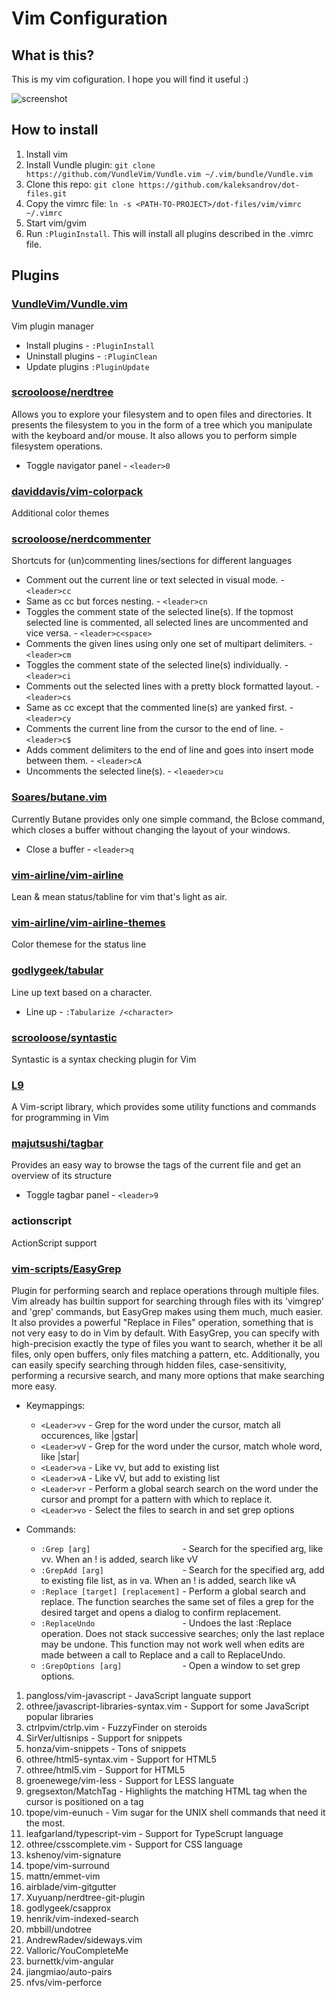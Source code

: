 # Vim Configuration
## What is this?
This is my vim cofiguration. I hope you will find it useful :)

![screenshot](https://raw.github.com/kaleksandrov/dot-files/master/vim/screenshot.png)

## How to install
1. Install vim
1. Install Vundle plugin: ```git clone https://github.com/VundleVim/Vundle.vim ~/.vim/bundle/Vundle.vim```
1. Clone this repo:  ```git clone https://github.com/kaleksandrov/dot-files.git```
1. Copy the vimrc file: ```ln -s <PATH-TO-PROJECT>/dot-files/vim/vimrc ~/.vimrc```
1. Start vim/gvim
1. Run ```:PluginInstall```. This will install all plugins described in the .vimrc file.

## Plugins
### [VundleVim/Vundle.vim](https://github.com/VundleVim/Vundle.vim)
Vim plugin manager
* Install plugins  - ```:PluginInstall```
* Uninstall plugins - ```:PluginClean```
* Update plugins ```:PluginUpdate```
### [scrooloose/nerdtree](https://github.com/scrooloose/nerdtree)
Allows you to explore your filesystem and to open files and directories. It presents the filesystem to you in the form of a tree which you manipulate with the keyboard and/or mouse. It also allows you to perform simple filesystem operations.
* Toggle navigator panel - ```<leader>0```
### [daviddavis/vim-colorpack](https://github.com/daviddavis/vim-colorpack)
Additional color themes
### [scrooloose/nerdcommenter](https://github.com/scrooloose/nerdcommenter)
Shortcuts for (un)commenting lines/sections for different languages
* Comment out the current line or text selected in visual mode. - ```<leader>cc```
* Same as cc but forces nesting. - ```<leader>cn```
* Toggles the comment state of the selected line(s). If the topmost selected line is commented, all selected lines are uncommented and vice versa. - ```<leader>c<space>```
* Comments the given lines using only one set of multipart delimiters. - ```<leader>cm```
* Toggles the comment state of the selected line(s) individually. - ```<leader>ci```
* Comments out the selected lines with a pretty block formatted layout. - ```<leader>cs```
* Same as cc except that the commented line(s) are yanked first. - ```<leader>cy```
* Comments the current line from the cursor to the end of line. - ```<leader>c$```
* Adds comment delimiters to the end of line and goes into insert mode between them. - ```<leader>cA```
* Uncomments the selected line(s). - ```<leaeder>cu```
### [Soares/butane.vim](https://github.com/Soares/butane.vim)
Currently Butane provides only one simple command, the Bclose command, which closes a buffer without changing the layout of your windows.
* Close a buffer - ```<leader>q```
### [vim-airline/vim-airline](https://github.com/vim-airline/vim-airline)
Lean & mean status/tabline for vim that's light as air.
### [vim-airline/vim-airline-themes](https://github.com/vim-airline/vim-airline-themes)
Color themese for the status line
### [godlygeek/tabular](https://github.com/godlygeek/tabular)
Line up text based on a character.
* Line up - ```:Tabularize /<character>```
### [scrooloose/syntastic](https://github.com/vim-syntastic/syntastic)
Syntastic is a syntax checking plugin for Vim
### [L9](http://www.vim.org/scripts/script.php?script_id=3252)
A Vim-script library, which provides some utility functions and commands for programming in Vim
### [majutsushi/tagbar](https://github.com/majutsushi/tagbar)
Provides an easy way to browse the tags of the current file and get an overview of its structure
* Toggle tagbar panel - ```<leader>9```
### actionscript
ActionScript support
### [vim-scripts/EasyGrep](https://github.com/vim-scripts/EasyGrep)
Plugin for performing search and replace operations through multiple files. Vim already has builtin support for searching through files with its 'vimgrep' and 'grep' commands, but EasyGrep makes using them much, much easier. It also provides a powerful "Replace in Files" operation, something that is not very easy to do in Vim by default. With EasyGrep, you can specify with high-precision exactly the type of files you want to search, whether it be all files, only open buffers, only files matching a pattern, etc. Additionally, you can easily specify searching through hidden files, case-sensitivity, performing a recursive search, and many more options that make searching more easy.
* Keymappings:
    * ```<Leader>vv``` - Grep for the word under the cursor, match all occurences, like |gstar|
    * ```<Leader>vV``` - Grep for the word under the cursor, match whole word, like |star|
    * ```<Leader>va``` - Like vv, but add to existing list
    * ```<Leader>vA``` - Like vV, but add to existing list
    * ```<Leader>vr``` - Perform a global search search on the word under the cursor and prompt for a pattern with which to replace it.
    * ```<Leader>vo``` - Select the files to search in and set grep options

* Commands:
    * ```:Grep [arg]                    ``` - Search for the specified arg, like <Leader>vv.  When an ! is added, search like <Leader>vV
    * ```:GrepAdd [arg]                 ``` - Search for the specified arg, add to existing file list, as in <Leader>va.  When an ! is added, search like <Leader>vA
    * ```:Replace [target] [replacement]``` - Perform a global search and replace.  The function searches the same set of files a grep for the desired target and opens a dialog to confirm replacement.
    * ```:ReplaceUndo                   ``` - Undoes the last :Replace operation.  Does not stack successive searches; only the last replace may be undone.  This function may not work well when edits are made between a call to Replace and a call to ReplaceUndo.
    * ```:GrepOptions [arg]             ``` - Open a window to set grep options.
1. pangloss/vim-javascript - JavaScript languate support
1. othree/javascript-libraries-syntax.vim - Support for some JavaScript popular libraries
1. ctrlpvim/ctrlp.vim - FuzzyFinder on steroids
1. SirVer/ultisnips - Support for snippets
1. honza/vim-snippets - Tons of snippets
1. othree/html5-syntax.vim - Support for HTML5
1. othree/html5.vim - Support for HTML5
1. groenewege/vim-less - Support for LESS languate
1. gregsexton/MatchTag - Highlights the matching HTML tag when the cursor is positioned on a tag
1. tpope/vim-eunuch - Vim sugar for the UNIX shell commands that need it the most.
1. leafgarland/typescript-vim - Support for TypeScrupt language
1. othree/csscomplete.vim - Support for CSS language
1. kshenoy/vim-signature
1. tpope/vim-surround
1. mattn/emmet-vim
1. airblade/vim-gitgutter
1. Xuyuanp/nerdtree-git-plugin
1. godlygeek/csapprox
1. henrik/vim-indexed-search
1. mbbill/undotree
1. AndrewRadev/sideways.vim
1. Valloric/YouCompleteMe
1. burnettk/vim-angular
1. jiangmiao/auto-pairs
1. nfvs/vim-perforce
